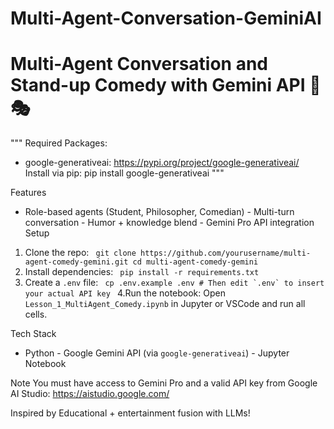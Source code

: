# Multi-Agent-Conversation-GeminiAI

# Multi-Agent Conversation and Stand-up Comedy with Gemini API 🤖🎭

"""
Required Packages:
- google-generativeai: https://pypi.org/project/google-generativeai/
Install via pip:
    pip install google-generativeai
"""

Features
- Role-based agents (Student, Philosopher, Comedian) - Multi-turn conversation - Humor + knowledge blend - Gemini Pro API integration
Setup
1. Clone the repo: ``` git clone https://github.com/yourusername/multi-agent-comedy-gemini.git cd multi-agent-comedy-gemini ```
2. Install dependencies: ``` pip install -r requirements.txt ```
3. Create a `.env` file: ``` cp .env.example .env # Then edit `.env` to insert your actual API key ```
4.Run the notebook: Open `Lesson_1_MultiAgent_Comedy.ipynb` in Jupyter or VSCode and run all cells.


Tech Stack
- Python - Google Gemini API (via `google-generativeai`) - Jupyter Notebook
  
Note
You must have access to Gemini Pro and a valid API key from Google AI Studio: https://aistudio.google.com/


Inspired by
Educational + entertainment fusion with LLMs!
